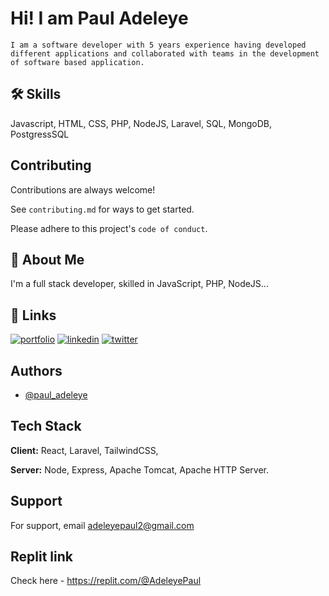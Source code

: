 
# Hi! I am Paul Adeleye

    I am a software developer with 5 years experience having developed different applications and collaborated with teams in the development of software based application.

## 🛠 Skills
Javascript, HTML, CSS, PHP, NodeJS, Laravel, SQL, MongoDB, PostgressSQL


## Contributing

Contributions are always welcome!

See `contributing.md` for ways to get started.

Please adhere to this project's `code of conduct`.


## 🚀 About Me
I'm a full stack developer, skilled in JavaScript, PHP, NodeJS...


## 🔗 Links
[![portfolio](https://img.shields.io/badge/my_portfolio-000?style=for-the-badge&logo=ko-fi&logoColor=white)](https://paulfolio.com.ng/)
[![linkedin](https://img.shields.io/badge/linkedin-0A66C2?style=for-the-badge&logo=linkedin&logoColor=white)](https://www.linkedin.com/adeleye-paul-023206123/)
[![twitter](https://img.shields.io/badge/twitter-1DA1F2?style=for-the-badge&logo=twitter&logoColor=white)](https://twitter.com/NobulPlus)

## Authors

- [@paul_adeleye](https://www.github.com/adeleyepaul)


## Tech Stack

**Client:** React, Laravel, TailwindCSS,

**Server:** Node, Express, Apache Tomcat, Apache HTTP Server.


## Support

For support, email adeleyepaul2@gmail.com

## Replit link
Check here - https://replit.com/@AdeleyePaul